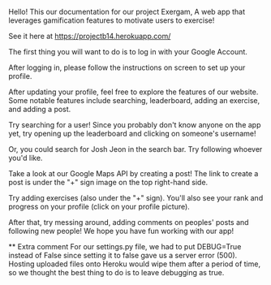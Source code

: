 Hello! This our documentation for our project Exergam, A web app that leverages gamification features to motivate users to exercise!

See it here at https://projectb14.herokuapp.com/

The first thing you will want to do is to log in with your Google Account.

After logging in, please follow the instructions on screen to set up your profile. 

After updating your profile, feel free to explore the features of our website. Some notable features include searching, leaderboard, adding an exercise, and adding a post.

Try searching for a user! Since you probably don't know anyone on the app yet, try opening up the leaderboard and clicking on someone's username!

Or, you could search for Josh Jeon in the search bar. Try following whoever you'd like.

Take a look at our Google Maps API by creating a post! The link to create a post is under the "+" sign image on the top right-hand side.

Try adding exercises (also under the "+" sign). You'll also see your rank and progress on your profile (click on your profile picture).

After that, try messing around, adding comments on peoples' posts and following new people! We hope you have fun working with our app!

** Extra comment
For our settings.py file, we had to put DEBUG=True instead of False since setting it to false gave us a server error (500). Hosting uploaded files onto Heroku would wipe them after a period of time, so we thought the best thing to do is to leave debugging as true. 
